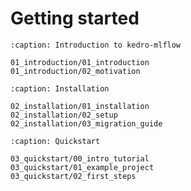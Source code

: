 # Getting started

```{toctree}
:caption: Introduction to kedro-mlflow

01_introduction/01_introduction
01_introduction/02_motivation
```

```{toctree}
:caption: Installation

02_installation/01_installation
02_installation/02_setup
02_installation/03_migration_guide
```

```{toctree}
:caption: Quickstart

03_quickstart/00_intro_tutorial
03_quickstart/01_example_project
03_quickstart/02_first_steps
```
